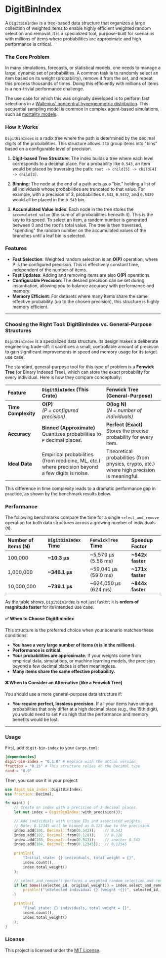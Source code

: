 # DigitBinIndex

A `DigitBinIndex` is a tree-based data structure that organizes a large collection of weighted items to enable highly efficient weighted random selection and removal. It is a specialized tool, purpose-built for scenarios with millions of items where probabilities are approximate and high performance is critical.

### The Core Problem

In many simulations, forecasts, or statistical models, one needs to manage a large, dynamic set of probabilities. A common task is to randomly select an item based on its weight (probability), remove it from the set, and repeat this process thousands of times. Doing this efficiently with millions of items is a non-trivial performance challenge.

The use case for which this was originally developed is to perform fast selections in a [Wallenius' noncentral hypergeometric distribution](https://en.wikipedia.org/wiki/Wallenius%27_noncentral_hypergeometric_distribution). This sequential sampling model is common in complex agent-based simulations, such as [mortality models](https://www.ncbi.nlm.nih.gov/pmc/articles/PMC4060603/).

### How It Works

`DigitBinIndex` is a radix tree where the path is determined by the decimal digits of the probabilities. This structure allows it to group items into "bins" based on a configurable level of precision.

1.  **Digit-based Tree Structure**: The index builds a tree where each level corresponds to a decimal place. For a probability like `0.543`, an item would be placed by traversing the path: `root -> child[5] -> child[4] -> child[3]`.

2.  **Binning**: The node at the end of a path acts as a "bin," holding a list of all individuals whose probabilities are truncated to that value. For example, with a precision of 3, probabilities `0.543`, `0.5432`, and `0.5439` would all be placed in the `0.543` bin.

3.  **Accumulated Value Index**: Each node in the tree stores the `accumulated_value` (the sum of all probabilities beneath it). This is the key to its speed. To select an item, a random number is generated between 0 and the root's total value. The tree is then traversed, "spending" the random number on the accumulated values of the branches until a leaf bin is selected.

### Features

*   **Fast Selection**: Weighted random selection is an **O(P)** operation, where P is the configured precision. This is effectively constant time, independent of the number of items.
*   **Fast Updates**: Adding and removing items are also **O(P)** operations.
*   **Configurable Precision**: The desired precision can be set during instantiation, allowing you to balance accuracy with performance and memory.
*   **Memory Efficient**: For datasets where many items share the same effective probability (up to the chosen precision), this structure is highly memory efficient.

---

### Choosing the Right Tool: DigitBinIndex vs. General-Purpose Structures

`DigitBinIndex` is a specialized data structure. Its design makes a deliberate engineering trade-off: it sacrifices a small, controllable amount of precision to gain significant improvements in speed and memory usage for its target use case.

The standard, general-purpose tool for this type of problem is a **Fenwick Tree** (or Binary Indexed Tree), which can store the exact probability for every individual. Here is how they compare conceptually:

| Feature | `DigitBinIndex` (This Crate) | Fenwick Tree (General-Purpose) |
| :--- | :--- | :--- |
| **Time Complexity** | **O(P)** <br>*(P = configured precision)* | **O(log N)** <br>*(N = number of individuals)* |
| **Accuracy** | **Binned (Approximate)** <br>Quantizes probabilities to `P` decimal places. | **Perfect (Exact)** <br>Stores the precise probability for every item. |
| **Ideal Data**| Empirical probabilities (from medicine, ML, etc.) where precision beyond a few digits is noise. | Theoretical probabilities (from physics, crypto, etc.) where high precision is meaningful. |

This difference in time complexity leads to a dramatic performance gap in practice, as shown by the benchmark results below.

### Performance

The following benchmarks compare the time for a single `select_and_remove` operation for both data structures across a growing number of individuals (`N`).

| Number of Items (N) | `DigitBinIndex` Time | `FenwickTree` Time | **Speedup Factor** |
| :------------------ | :------------------- | :----------------- | :----------------- |
| 100,000             | **~10.3 µs**         | ~5,579 µs (5.58 ms)  | **~542x faster**   |
| 1,000,000           | **~346.1 µs**        | ~59,041 µs (59.0 ms) | **~171x faster**   |
| 10,000,000          | **~739.1 µs**        | ~624,050 µs (624 ms) | **~844x faster**   |

As the table shows, `DigitBinIndex` is not just faster; it is **orders of magnitude faster** for its intended use case.

#### ✅ When to Choose DigitBinIndex

This structure is the preferred choice when your scenario matches these conditions:
*   **You have a very large number of items (`N` is in the millions).**
*   **Performance is critical.**
*   **Your probabilities are approximate.** If your weights come from empirical data, simulations, or machine learning models, the precision beyond a few decimal places is often meaningless.
*   **Many items share the same effective probability.**

#### ❌ When to Consider an Alternative (like a Fenwick Tree)

You should use a more general-purpose data structure if:
*   **You require perfect, lossless precision.** If all your items have unique probabilities that only differ at a high decimal place (e.g., the 15th digit), you would need to set `P` so high that the performance and memory benefits would be lost.

---

### Usage

First, add `digit-bin-index` to your `Cargo.toml`:

```toml
[dependencies]
digit-bin-index = "0.1.0" # Replace with the actual version
fraction = "0.15" # This structure relies on the Decimal type
rand = "0.9"
```

Then, you can use it in your project:

```rust
use digit_bin_index::DigitBinIndex;
use fraction::Decimal;

fn main() {
    // Create an index with a precision of 3 decimal places.
    let mut index = DigitBinIndex::with_precision(3);

    // Add individuals with unique IDs and associated weights.
    // Note: 0.12345 will be binned as 0.123 due to the precision.
    index.add(101, Decimal::from(0.543));    // 0.543
    index.add(102, Decimal::from(0.120));    // 0.120
    index.add(103, Decimal::from(0.543));    // another 0.543
    index.add(104, Decimal::from(0.12345));  // 0.12345

    println!(
        "Initial state: {} individuals, total weight = {}",
        index.count(),
        index.total_weight()
    );

    // select_and_remove() performs a weighted random selection and removes the item.
    if let Some((selected_id, original_weight)) = index.select_and_remove() {
        println!("\nSelected individual {} (weight ~{})", selected_id, original_weight);
    }

    println!(
        "Final state: {} individuals, total weight = {}",
        index.count(),
        index.total_weight()
    );
}
```

### License

This project is licensed under the [MIT License](LICENSE).